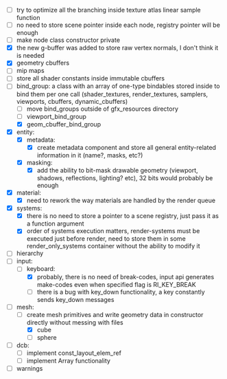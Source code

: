 
- [ ] try to optimize all the branching inside texture atlas linear sample function
- [ ] no need to store scene pointer inside each node, registry pointer will be enough
- [ ] make node class constructor private
- [x] the new g-buffer was added to store raw vertex normals, I don't think it is needed
- [x] geometry cbuffers
- [ ] mip maps
- [ ] store all shader constants inside immutable cbuffers
- [ ] bind_group: a class with an array of one-type bindables stored inside to bind them per one call (shader_textures, render_textures, samplers, viewports, cbuffers, dynamic_cbuffers)
	- [ ] move bind_groups outside of gfx_resources directory
	- [ ] viewport_bind_group
	- [x] geom_cbuffer_bind_group
- [x] entity:
	- [x] metadata:
		- [x] create metadata component and store all general entity-related information in it (name?, masks, etc?)
	- [x] masking:
		- [x] add the ability to bit-mask drawable geometry (viewport, shadows, reflections, lighting? etc), 32 bits would probably be enough
- [x] material:
	- [x] need to rework the way materials are handled by the render queue
- [x] systems:
	- [x] there is no need to store a pointer to a scene registry, just pass it as a function argument
	- [x] order of systems execution matters, render-systems must be executed just before render, need to store them in some render_only_systems container without the ability to modify it
- [ ] hierarchy
- [ ] input:
	- [ ] keyboard:
		- [x] probably, there is no need of break-codes, input api generates make-codes even when specified flag is RI_KEY_BREAK
		- [ ] there is a bug with key_down functionality, a key constantly sends key_down messages
- [ ] mesh:
	- [ ] create mesh primitives and write geometry data in constructor directly without messing with files
		- [x] cube
		- [ ] sphere
- [ ] dcb:
	- [ ] implement const_layout_elem_ref
	- [ ] implement Array functionality
- [ ] warnings
